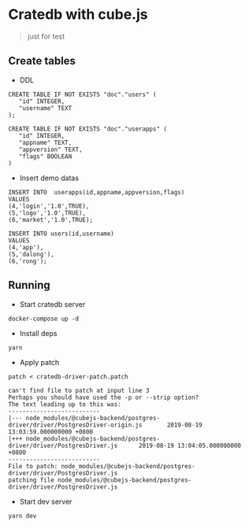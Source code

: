 # Cratedb with cube.js

> just for test

## Create tables

* DDL

```code
CREATE TABLE IF NOT EXISTS "doc"."users" (
   "id" INTEGER,
   "username" TEXT
);

CREATE TABLE IF NOT EXISTS "doc"."userapps" (
   "id" INTEGER,
   "appname" TEXT,
   "appversion" TEXT,
   "flags" BOOLEAN
)
```

* Insert demo datas

```code
INSERT INTO  userapps(id,appname,appversion,flags)
VALUES
(4,'login','1.0',TRUE),
(5,'logo','1.0',TRUE),
(6,'market','1.0',TRUE);

INSERT INTO users(id,username)
VALUES
(4,'app'),
(5,'dalong'),
(6,'rong');
```

## Running

* Start cratedb server

```code
docker-compose up -d
```

* Install deps

```code
yarn
```

* Apply patch

```code
patch < cratedb-driver-patch.patch 

can't find file to patch at input line 3
Perhaps you should have used the -p or --strip option?
The text leading up to this was:
--------------------------
|--- node_modules/@cubejs-backend/postgres-driver/driver/PostgresDriver-origin.js       2019-08-19 13:03:59.000000000 +0800
|+++ node_modules/@cubejs-backend/postgres-driver/driver/PostgresDriver.js      2019-08-19 13:04:05.000000000 +0800
--------------------------
File to patch: node_modules/@cubejs-backend/postgres-driver/driver/PostgresDriver.js
patching file node_modules/@cubejs-backend/postgres-driver/driver/PostgresDriver.js
```

* Start dev server

```code
yarn dev
```